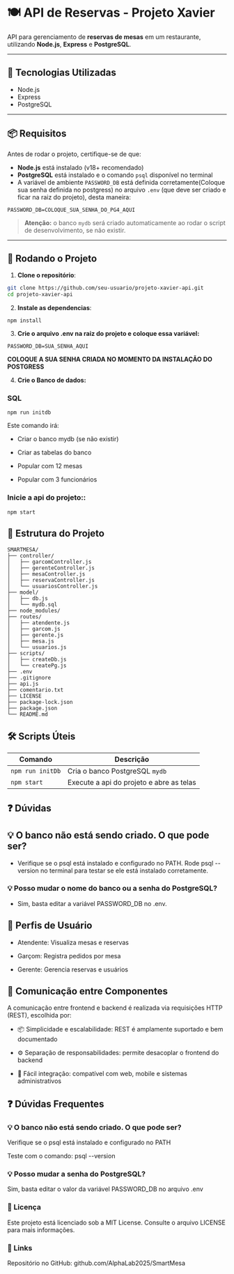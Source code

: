 # 🍽️ API de Reservas - Projeto Xavier

API para gerenciamento de **reservas de mesas** em um restaurante, utilizando **Node.js**, **Express** e **PostgreSQL**.

---

## 🚀 Tecnologias Utilizadas

- Node.js
- Express
- PostgreSQL

---

## 📦 Requisitos

Antes de rodar o projeto, certifique-se de que:

- **Node.js** está instalado (v18+ recomendado)
- **PostgreSQL** está instalado e o comando `psql` disponível no terminal
- A variável de ambiente `PASSWORD_DB` está definida corretamente(Coloque sua senha definida no postgress) no arquivo `.env` (que deve ser criado e ficar na raiz do projeto), desta maneira:

```
PASSWORD_DB=COLOQUE_SUA_SENHA_DO_PG4_AQUI
```

> **Atenção:** o banco `mydb` será criado automaticamente ao rodar o script de desenvolvimento, se não existir.

---

## 🧪 Rodando o Projeto

1. **Clone o repositório**:

```bash
git clone https://github.com/seu-usuario/projeto-xavier-api.git
cd projeto-xavier-api
```

2. **Instale as dependencias**:
```
npm install
```

3.   **Crie o arquivo .env na raiz do projeto e coloque essa variável:**
```
PASSWORD_DB=SUA_SENHA_AQUI
```
**COLOQUE A SUA SENHA CRIADA NO MOMENTO DA INSTALAÇÃO DO POSTGRESS**

4. **Crie o Banco de dados:**

### SQL
```
npm run initdb
```
Este comando irá:

- Criar o banco mydb (se não existir)

- Criar as tabelas do banco

- Popular com 12 mesas

- Popular com 3 funcionários

### **Inicie a api do projeto:**:

```
npm start
```


## 🧪 Estrutura do Projeto
```
SMARTMESA/
├── controller/
│   ├── garcomController.js
│   ├── gerenteController.js
│   ├── mesaController.js
│   ├── reservaController.js
│   └── usuariosController.js
├── model/
│   ├── db.js
│   └── mydb.sql
├── node_modules/
├── routes/
│   ├── atendente.js
│   ├── garcom.js
│   ├── gerente.js
│   ├── mesa.js
│   └── usuarios.js
├── scripts/
│   ├── createDb.js
│   └── createPg.js
├── .env
├── .gitignore
├── api.js
├── comentario.txt
├── LICENSE
├── package-lock.json
├── package.json
└── README.md
```

## 🛠 Scripts Úteis
| Comando              | Descrição                                                 |
| -------------------- | --------------------------------------------------------- |
| `npm run initDb`     | Cria o banco PostgreSQL `mydb`                            |
| `npm start`          | Execute a api do projeto e abre as telas                  |

## ❓ Dúvidas 

## 💡 O banco não está sendo criado. O que pode ser?

- Verifique se o psql está instalado e configurado no PATH. Rode psql --version no terminal para testar se ele está instalado corretamente.

### 💡 Posso mudar o nome do banco ou a senha do PostgreSQL?

- Sim, basta editar a variável PASSWORD_DB no .env.

## 👥 Perfis de Usuário

- Atendente: Visualiza mesas e reservas

- Garçom: Registra pedidos por mesa

- Gerente: Gerencia reservas e usuários

## 💬 Comunicação entre Componentes

A comunicação entre frontend e backend é realizada via requisições HTTP (REST), escolhida por:

- 📦 Simplicidade e escalabilidade: REST é amplamente suportado e bem documentado

- ⚙️ Separação de responsabilidades: permite desacoplar o frontend do backend

- 🔌 Fácil integração: compatível com web, mobile e sistemas administrativos

## ❓ Dúvidas Frequentes

### 💡 O banco não está sendo criado. O que pode ser?

Verifique se o psql está instalado e configurado no PATH

Teste com o comando: psql --version

### 💡 Posso mudar a senha do PostgreSQL?

Sim, basta editar o valor da variável PASSWORD_DB no arquivo .env

### 📄 Licença

Este projeto está licenciado sob a MIT License. Consulte o arquivo LICENSE para mais informações.

### 🔗 Links

Repositório no GitHub: github.com/AlphaLab2025/SmartMesa
